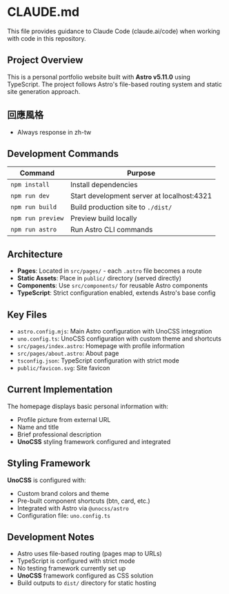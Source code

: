 # CLAUDE.md

This file provides guidance to Claude Code (claude.ai/code) when working with code in this repository.

## Project Overview

This is a personal portfolio website built with **Astro v5.11.0** using TypeScript. The project follows Astro's file-based routing system and static site generation approach.

## 回應風格

- Always response in zh-tw

## Development Commands

| Command | Purpose |
|---------|---------|
| `npm install` | Install dependencies |
| `npm run dev` | Start development server at localhost:4321 |
| `npm run build` | Build production site to `./dist/` |
| `npm run preview` | Preview build locally |
| `npm run astro` | Run Astro CLI commands |

## Architecture

- **Pages**: Located in `src/pages/` - each `.astro` file becomes a route
- **Static Assets**: Place in `public/` directory (served directly)
- **Components**: Use `src/components/` for reusable Astro components
- **TypeScript**: Strict configuration enabled, extends Astro's base config

## Key Files

- `astro.config.mjs`: Main Astro configuration with UnoCSS integration
- `uno.config.ts`: UnoCSS configuration with custom theme and shortcuts
- `src/pages/index.astro`: Homepage with profile information
- `src/pages/about.astro`: About page
- `tsconfig.json`: TypeScript configuration with strict mode
- `public/favicon.svg`: Site favicon

## Current Implementation

The homepage displays basic personal information with:
- Profile picture from external URL
- Name and title
- Brief professional description
- **UnoCSS** styling framework configured and integrated

## Styling Framework

**UnoCSS** is configured with:
- Custom brand colors and theme
- Pre-built component shortcuts (btn, card, etc.)
- Integrated with Astro via `@unocss/astro`
- Configuration file: `uno.config.ts`

## Development Notes

- Astro uses file-based routing (pages map to URLs)
- TypeScript is configured with strict mode
- No testing framework currently set up
- **UnoCSS** framework configured as CSS solution
- Build outputs to `dist/` directory for static hosting

